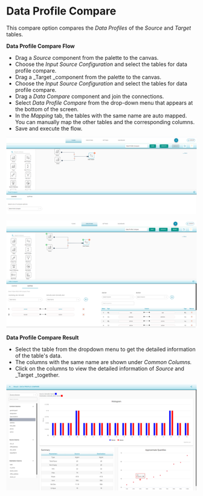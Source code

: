 # Data Profile Compare

This compare option compares the _Data Profiles_ of the _Source_ and _Target_ tables.

**Data Profile Compare Flow**

* Drag a _Source_ component from the palette to the canvas.
* Choose the _Input Source Configuration_ and select the tables for data profile compare.
* Drag a _Target _component from the palette to the canvas.
* Choose the _Input Source Configuration_ and select the tables for data profile compare. 
* Drag a _Data Compare_ component and join the connections. 
* Select _Data Profile Compare_ from the drop-down menu that appears at the bottom of the screen.
* In the _Mapping_ tab, the tables with the same name are auto mapped. You can manually map the other tables and the corresponding columns. 
* Save and execute the flow.



![Data Profile Compare](<../../../../.gitbook/assets/dpc (1).png>)





![ Data Profile Compare Mapping](../../../../.gitbook/assets/dpc_mapping.png)



**Data Profile Compare Result**

* Select the table from the dropdown menu to get the detailed information of the table's data.
* The columns with the same name are shown under _Common Columns._
* Click on the columns to view the detailed information of _Source_ and _Target _together.

![Data Profile Compare Result](<../../../../.gitbook/assets/image (27).png>)



